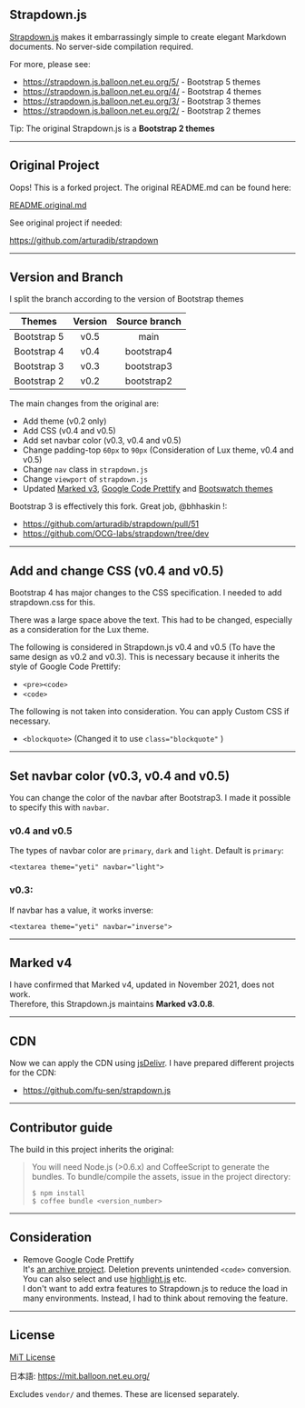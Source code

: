## Strapdown.js

[Strapdown.js](http://strapdownjs.com/) makes it embarrassingly simple to create elegant Markdown documents. No server-side compilation required. 

For more, please see:

- https://strapdown.js.balloon.net.eu.org/5/ - Bootstrap 5 themes
- https://strapdown.js.balloon.net.eu.org/4/ - Bootstrap 4 themes
- https://strapdown.js.balloon.net.eu.org/3/ - Bootstrap 3 themes
- https://strapdown.js.balloon.net.eu.org/2/ - Bootstrap 2 themes

Tip: The original Strapdown.js is a **Bootstrap 2 themes**

___

## Original Project

Oops! This is a forked project. The original README.md can be found here:

[README.original.md](https://github.com/fu-sen/strapdown/blob/main/README.original.md)

See original project if needed:

<https://github.com/arturadib/strapdown>

___

## Version and Branch

I split the branch according to the version of Bootstrap themes

|Themes     |Version|Source branch|
|-----------|:-----:|:-----------:|
|Bootstrap 5| v0.5  | main        |
|Bootstrap 4| v0.4  | bootstrap4  |
|Bootstrap 3| v0.3  | bootstrap3  |
|Bootstrap 2| v0.2  | bootstrap2  |

The main changes from the original are:

- Add theme (v0.2 only)
- Add CSS (v0.4 and v0.5)
- Add set navbar color (v0.3, v0.4 and v0.5)
- Change padding-top `60px` to `90px` (Consideration of Lux theme, v0.4 and v0.5)
- Change `nav` class in `strapdown.js`
- Change `viewport` of `strapdown.js`
- Updated [Marked v3](https://github.com/markedjs/marked), [Google Code Prettify](https://github.com/googlearchive/code-prettify) and [Bootswatch themes](https://bootswatch.com/)

Bootstrap 3 is effectively this fork. Great job, @bhhaskin !:

- <https://github.com/arturadib/strapdown/pull/51>
- <https://github.com/OCG-labs/strapdown/tree/dev>

___

## Add and change CSS (v0.4 and v0.5)

Bootstrap 4 has major changes to the CSS specification. I needed to add strapdown.css for this.

There was a large space above the text. This had to be changed, especially as a consideration for the Lux theme.

The following is considered in Strapdown.js v0.4 and v0.5 (To have the same design as v0.2 and v0.3). This is necessary because it inherits the style of Google Code Prettify:

- `<pre><code>`
- `<code>`

The following is not taken into consideration. You can apply Custom CSS if necessary.

- `<blockquote>` (Changed it to use `class="blockquote"` )

___

## Set navbar color (v0.3, v0.4 and v0.5)

You can change the color of the navbar after Bootstrap3. I made it possible to specify this with `navbar`.

### v0.4 and v0.5

The types of navbar color are `primary`, `dark` and `light`. Default is `primary`:
```
<textarea theme="yeti" navbar="light">
```

### v0.3:

If navbar has a value, it works inverse:

```
<textarea theme="yeti" navbar="inverse">
```

___

## Marked v4

I have confirmed that Marked v4, updated in November 2021, does not work. \
Therefore, this Strapdown.js maintains **Marked v3.0.8**.

___

## CDN

Now we can apply the CDN using [jsDelivr](https://www.jsdelivr.com/). I have prepared different projects for the CDN:

- <https://github.com/fu-sen/strapdown.js>

___

## Contributor guide

The build in this project inherits the original:

> You will need Node.js (>0.6.x) and CoffeeScript to generate the bundles. To bundle/compile the assets, issue in the project directory:
> 
> ```
> $ npm install
> $ coffee bundle <version_number>
> ```

___

## Consideration

- Remove Google Code Prettify  
It's [an archive project](https://github.com/googlearchive/code-prettify). Deletion prevents unintended `<code>` conversion. You can also select and use [highlight.js](https://github.com/highlightjs/highlight.js) etc.  
I don't want to add extra features to Strapdown.js to reduce the load in many environments. Instead, I had to think about removing the feature.

___

## License

[MiT License](https://github.com/fu-sen/strapdown/blob/main/LICENSE)

日本語: <https://mit.balloon.net.eu.org/>

Excludes `vendor/` and themes. These are licensed separately.
